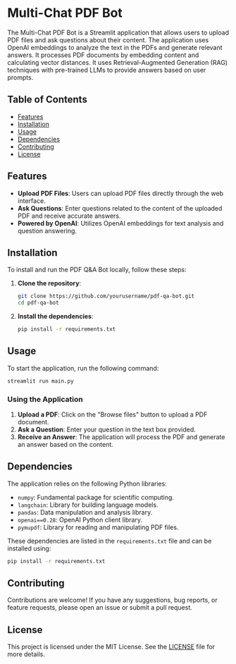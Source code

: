 # Multi-Chat PDF Bot

The Multi-Chat PDF Bot is a Streamlit application that allows users to upload PDF files and ask questions about their content. The application uses OpenAI embeddings to analyze the text in the PDFs and generate relevant answers. It processes PDF documents by embedding content and calculating vector distances. It uses Retrieval-Augmented Generation (RAG) techniques with pre-trained LLMs to provide answers based on user prompts.

## Table of Contents

- [Features](#features)
- [Installation](#installation)
- [Usage](#usage)
- [Dependencies](#dependencies)
- [Contributing](#contributing)
- [License](#license)

## Features

- **Upload PDF Files**: Users can upload PDF files directly through the web interface.
- **Ask Questions**: Enter questions related to the content of the uploaded PDF and receive accurate answers.
- **Powered by OpenAI**: Utilizes OpenAI embeddings for text analysis and question answering.

## Installation

To install and run the PDF Q&A Bot locally, follow these steps:

1. **Clone the repository**:
   ```bash
   git clone https://github.com/yourusername/pdf-qa-bot.git
   cd pdf-qa-bot
   ```

2. **Install the dependencies**:
   ```bash
   pip install -r requirements.txt
   ```

## Usage

To start the application, run the following command:
```bash
streamlit run main.py
```

### Using the Application

1. **Upload a PDF**: Click on the "Browse files" button to upload a PDF document.
2. **Ask a Question**: Enter your question in the text box provided.
3. **Receive an Answer**: The application will process the PDF and generate an answer based on the content.

## Dependencies

The application relies on the following Python libraries:

- `numpy`: Fundamental package for scientific computing.
- `langchain`: Library for building language models.
- `pandas`: Data manipulation and analysis library.
- `openai==0.28`: OpenAI Python client library.
- `pymupdf`: Library for reading and manipulating PDF files.

These dependencies are listed in the `requirements.txt` file and can be installed using:
```bash
pip install -r requirements.txt
```

## Contributing

Contributions are welcome! If you have any suggestions, bug reports, or feature requests, please open an issue or submit a pull request.

## License

This project is licensed under the MIT License. See the [LICENSE](LICENSE) file for more details.
